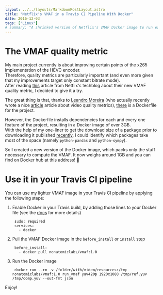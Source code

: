 ```yaml
---
layout: ../../layouts/MarkdownPostLayout.astro
title: "Netflix's VMAF in a Travis CI Pipeline With Docker"
date: 2016-12-03
tags: ["Linux"]
# summary: "A shrinked version of Netflix's VMAF Docker image to run easily in your CI pipeline"
---
```

# The VMAF quality metric

My main project currently is about improving certain points of the x265 implementation of the HEVC encoder.  
Therefore, quality metrics are particularly important (and even more given that my improvements target only constant bitrate mode).  
After reading [this](http://techblog.netflix.com/2016/06/toward-practical-perceptual-video.html) article from Netflix's techblog about their new VMAF quality metric, I decided to give it a try.

The great thing is that, thanks to [Leandro Moreira](https://github.com/Netflix/vmaf/pull/33) (who actually recently wrote a nice [article](https://leandromoreira.com.br/2016/10/09/how-to-measure-video-quality-perception) article about video quality metrics), [there](https://github.com/Netflix/vmaf/blob/master/Dockerfile) is a Dockerfile for the project.

However, the Dockerfile installs dependencies for each and every one feature of the project, resulting in a Docker image of over 3GB.  
With the help of my one-liner to get the download size of a package prior to downloading it published [recently]({filename}2016-11-23-packages-size.md), I could identify which packages take most of the space (namely `python-pandas` and `python-sympy`).

So I created a new version of the Docker image, which packs only the stuff necessary to compute the VMAF. It now weighs around 1GB and you can find on Docker hub at [this address](https://hub.docker.com/r/nonatomiclabs/vmaf/)! 🎉

# Use it in your Travis CI pipeline

You can use my lighter VMAF image in your Travis CI pipeline by applying the following steps:

1. Enable Docker in your Travis build, by adding those lines to your Docker file (see the [docs](https://docs.travis-ci.com/user/docker/) for more details)

        sudo: required
        services:
          - docker

2. Pull the VMAF Docker image in the `before_install` or `install` step

        before_install:
          - docker pull nonatomiclabs/vmaf:1.0

3. Run the Docker image

        docker run --rm -v /folder/with/video/resources:/tmp nonatomiclabs/vmaf:1.0 run_vmaf yuv420p 1920x1080 /tmp/ref.yuv /tmp/comp.yuv --out-fmt json

Enjoy!
